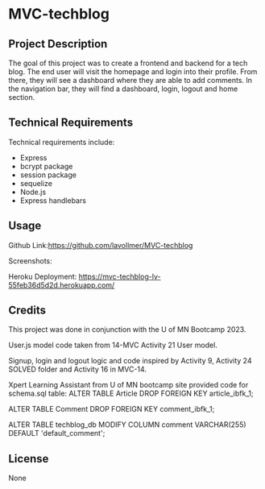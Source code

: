 # MVC-techblog

## Project Description
The goal of this project was to create a frontend and backend for a tech blog. The end user will visit the homepage and login into their profile. From there, they will see a dashboard where they are able to add comments. In the navigation bar, they will find a dashboard, login, logout and home section. 

## Technical Requirements

Technical requirements include:
* Express
* bcrypt package
* session package
* sequelize
* Node.js
* Express handlebars

## Usage

Github Link:https://github.com/lavollmer/MVC-techblog

Screenshots:

Heroku Deployment: https://mvc-techblog-lv-55feb36d5d2d.herokuapp.com/

## Credits

This project was done in conjunction with the U of MN Bootcamp 2023.

User.js model code taken from 14-MVC Activity 21 User model.

Signup, login and logout logic and code inspired by Activity 9, Activity 24 SOLVED folder and Activity 16 in MVC-14.

Xpert Learning Assistant from U of MN bootcamp site provided code for schema.sql table:
ALTER TABLE Article
DROP FOREIGN KEY article_ibfk_1;

ALTER TABLE Comment
DROP FOREIGN KEY comment_ibfk_1;

ALTER TABLE techblog_db MODIFY COLUMN comment VARCHAR(255) DEFAULT 'default_comment';

## License
None